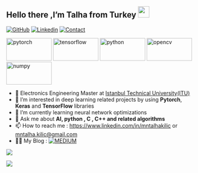 
<h2> Hello there ,I’m Talha from Turkey <img src="https://github.com/rajput2107/rajput2107/blob/master/Assets/Hi.gif" width="30px"></h2>

[![GitHub](https://img.shields.io/badge/MY%20PROFILE-Github-blue?style=for-the-badge&logo=github)](https://github.com/mntalha)
[![Linkedin](https://img.shields.io/badge/MY%20PROFILE-Linkedin-blue?style=for-the-badge&logo=linkedin)](https://www.linkedin.com/in/mntalhakilic )
[![Contact](https://img.shields.io/badge/MY%20MAIL-GMAIL-yellow?style=for-the-badge&logo=gmail&logoColor=white)](mailto:mntalha.kilic@gmail.com)

<p align="left">
  <img src="https://www.vectorlogo.zone/logos/pytorch/pytorch-ar21.svg" alt="pytorch" width="120" height="60"/>
   <img src="https://www.vectorlogo.zone/logos/tensorflow/tensorflow-ar21.svg" alt="tensorflow" width="120" height="60"/>
    <img src="https://www.vectorlogo.zone/logos/python/python-ar21.svg" alt="python" width="120" height="60"/>
  <img src="https://www.vectorlogo.zone/logos/opencv/opencv-ar21.svg" alt="opencv" width="120" height="60"/>
   <img src="https://www.vectorlogo.zone/logos/numpy/numpy-ar21.svg" alt="numpy" width="120" height="60"/>
</p>


- 👋 Electronics Engineering Master at [Istanbul Technical University(ITU)](https://www.itu.edu.tr)
- 👀 I’m interested in deep learning related projects by using **Pytorch**, **Keras** and **TensorFlow** libraries
- 🌱 I’m currently learning neural network optimizations
- 💭 Ask me about **AI, python , C , C++ and related algorithms**
- 📫 How to reach me  : https://www.linkedin.com/in/mntalhakilic or mntalha.kilic@gmail.com
- 💁‍♂️ My Blog  : [![MEDIUM](https://img.shields.io/badge/FOLLOW%20ME-MEDIUM-orange&logo=medium)](https://medium.com/@mntalha.kilic)

![](https://komarev.com/ghpvc/?username=mntalha&color=33B8FF&style=plastic?labelColor=7D898B)

![](https://github-readme-stats.vercel.app/api/top-langs/?username=mntalha&layout=compact)
